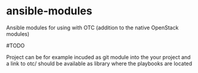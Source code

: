 # ansible-modules
Ansible modules for using with OTC (addition to the native OpenStack modules)


#TODO

Project can be for example incuded as git module into the your project and a
link to otc/ should be available as library where the playbooks are located
